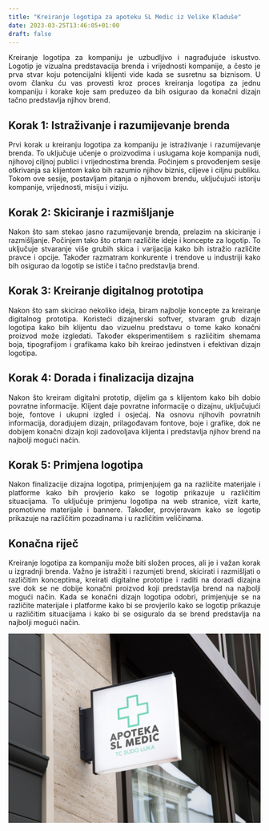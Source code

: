 ```yaml
---
title: "Kreiranje logotipa za apoteku SL Medic iz Velike Kladuše"
date: 2023-03-25T13:46:05+01:00
draft: false
---
```

<p style='text-align: justify;'>
Kreiranje logotipa za kompaniju je uzbudljivo i nagrađujuće iskustvo. Logotip je vizualna predstavacija brenda i vrijednosti kompanije, a često je prva stvar koju potencijalni klijenti vide kada se susretnu sa biznisom. U ovom članku ću vas provesti kroz proces kreiranja logotipa za jednu kompaniju i korake koje sam preduzeo da bih osigurao da konačni dizajn tačno predstavlja njihov brend.</p>

## Korak 1: Istraživanje i razumijevanje brenda
<p style='text-align: justify;'>
Prvi korak u kreiranju logotipa za kompaniju je istraživanje i razumijevanje brenda. To uključuje učenje o proizvodima i uslugama koje kompanija nudi, njihovoj ciljnoj publici i vrijednostima brenda. Počinjem s provođenjem sesije otkrivanja sa klijentom kako bih razumio njihov biznis, ciljeve i ciljnu publiku. Tokom ove sesije, postavljam pitanja o njihovom brendu, uključujući istoriju kompanije, vrijednosti, misiju i viziju.</p>

## Korak 2: Skiciranje i razmišljanje
<p style='text-align: justify;'>
Nakon što sam stekao jasno razumijevanje brenda, prelazim na skiciranje i razmišljanje. Počinjem tako što crtam različite ideje i koncepte za logotip. To uključuje stvaranje više grubih skica i varijacija kako bih istražio različite pravce i opcije. Također razmatram konkurente i trendove u industriji kako bih osigurao da logotip se ističe i tačno predstavlja brend.</p>

## Korak 3: Kreiranje digitalnog prototipa
<p style='text-align: justify;'>
Nakon što sam skicirao nekoliko ideja, biram najbolje koncepte za kreiranje digitalnog prototipa. Koristeći dizajnerski softver, stvaram grub dizajn logotipa kako bih klijentu dao vizuelnu predstavu o tome kako konačni proizvod može izgledati. Također eksperimentišem s različitim shemama boja, tipografijom i grafikama kako bih kreirao jedinstven i efektivan dizajn logotipa.</p>

## Korak 4: Dorada i finalizacija dizajna
<p style='text-align: justify;'>
Nakon što kreiram digitalni prototip, dijelim ga s klijentom kako bih dobio povratne informacije. Klijent daje povratne informacije o dizajnu, uključujući boje, fontove i ukupni izgled i osjećaj. Na osnovu njihovih povratnih informacija, doradjujem dizajn, prilagođavam fontove, boje i grafike, dok ne dobijem konačni dizajn koji zadovoljava klijenta i predstavlja njihov brend na najbolji mogući način.</p>

## Korak 5: Primjena logotipa
<p style='text-align: justify;'>
Nakon finalizacije dizajna logotipa, primjenjujem ga na različite materijale i platforme kako bih provjerio kako se logotip prikazuje u različitim situacijama. To uključuje primjenu logotipa na web stranice, vizit karte, promotivne materijale i bannere. Također, provjeravam kako se logotip prikazuje na različitim pozadinama i u različitim veličinama.</p>

## Konačna riječ
<p style='text-align: justify;'>
Kreiranje logotipa za kompaniju može biti složen proces, ali je i važan korak u izgradnji brenda. Važno je istražiti i razumjeti brend, skicirati i razmišljati o različitim konceptima, kreirati digitalne prototipe i raditi na doradi dizajna sve dok se ne dobije konačni proizvod koji predstavlja brend na najbolji mogući način. Kada se konačni dizajn logotipa odobri, primjenjuje se na različite materijale i platforme kako bi se provjerilo kako se logotip prikazuje u različitim situacijama i kako bi se osiguralo da se brend predstavlja na najbolji mogući način.</p>

![Abstract purple artwork](featured.jpg "")